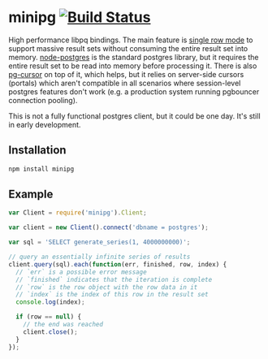 # minipg [![Build Status](https://travis-ci.org/zhm/minipg.svg?branch=master)](https://travis-ci.org/zhm/minipg)

High performance libpq bindings. The main feature is [single row mode](http://www.postgresql.org/docs/9.4/static/libpq-single-row-mode.html) to support massive result sets without consuming the entire result set into memory. [node-postgres](https://github.com/brianc/node-postgres) is the standard postgres library, but it requires the entire result set to be read into memory before processing it. There is also [pg-cursor](https://github.com/brianc/node-pg-cursor) on top of it, which helps, but it relies on server-side cursors (portals) which aren't compatible in all scenarios where session-level postgres features don't work (e.g. a production system running pgbouncer connection pooling).

This is not a fully functional postgres client, but it could be one day. It's still in early development.

## Installation

```sh
npm install minipg
```

## Example

```js
var Client = require('minipg').Client;

var client = new Client().connect('dbname = postgres');

var sql = 'SELECT generate_series(1, 4000000000)';

// query an essentially infinite series of results
client.query(sql).each(function(err, finished, row, index) {
  // `err` is a possible error message
  // `finished` indicates that the iteration is complete
  // `row` is the row object with the row data in it
  // `index` is the index of this row in the result set
  console.log(index);

  if (row == null) {
    // the end was reached
    client.close();
  }
});
```
